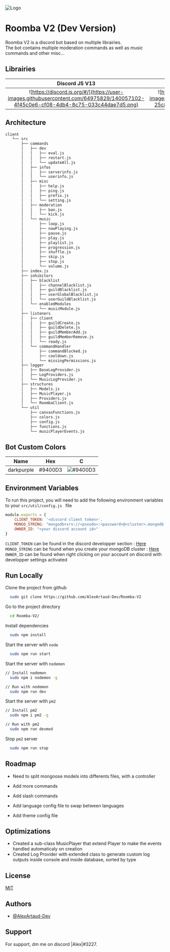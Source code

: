 
![Logo](https://user-images.githubusercontent.com/64975829/140054794-231ed45a-40a3-42c0-8760-49c2ebcf7245.png)






# Roomba V2 (Dev Version)

Roomba V2 is a discord bot based on multiple librairies.  
The bot contains multiple moderation commands as well as music commands and other misc...

## Librairies



Discord JS V13                 |  Discord Akairo           |  Discord Music Player |  Mongo DB (mongoose)
:-------------------------:|:-------------------------:|:-------------------------:|:-------------------------:
![https://discord.js.org/#/](https://user-images.githubusercontent.com/64975829/140057102-4f45c0e6-cf08-4db4-8c75-033c44dae7d5.png)  |  ![https://discord-akairo.github.io/#/](https://user-images.githubusercontent.com/64975829/140055693-25c8a35b-8d6c-4afc-8086-f47a488cb914.png?)|  ![https://discord-music-player.js.org/](https://user-images.githubusercontent.com/64975829/140056781-7b61eef1-997f-4d73-a882-5be448b97874.png?)|  ![https://www.mongodb.com/fr-fr](https://user-images.githubusercontent.com/64975829/140058764-dbdfbaff-bccd-4f29-8da6-b387ca9fbc52.png?)

## Architecture

```bash
client
   └── src
       ├── commands
       │   ├── dev
       │   │   ├── eval.js
       │   │   ├── restart.js
       │   │   └── updateAll.js
       │   ├── infos
       │   │   ├── serverinfo.js
       │   │   └── userinfo.js
       │   ├── misc
       │   │   ├── help.js
       │   │   ├── ping.js
       │   │   ├── prefix.js
       │   │   └── setting.js
       │   ├── moderation
       │   │   ├── ban.js
       │   │   └── kick.js
       │   └── music
       │       ├── loop.js
       │       ├── nowPlaying.js
       │       ├── pause.js
       │       ├── play.js
       │       ├── playlist.js
       │       ├── progression.js
       │       ├── shuffle.js
       │       ├── skip.js
       │       ├── stop.js
       │       └── volume.js
       ├── index.js
       ├── inhibitors
       │   ├── blacklist
       │   │   ├── channelBlacklist.js
       │   │   ├── guildBlacklist.js
       │   │   ├── userGlobalBlacklist.js
       │   │   └── userGuildBlacklist.js
       │   └── enabledModules
       │       └── musicModule.js
       ├── listeners
       │   ├── client
       │   │   ├── guildCreate.js
       │   │   ├── guildDelete.js
       │   │   ├── guildMemberAdd.js
       │   │   ├── guildMemberRemove.js
       │   │   └── ready.js
       │   └── commandHandler
       │       ├── commandBlocked.js
       │       ├── cooldown.js
       │       └── missingPermissions.js
       ├── logger
       │   ├── BaseLogProvider.js
       │   ├── LogProviders.js
       │   └── MusicLogProvider.js
       ├── structures
       │   ├── Models.js
       │   ├── MusicPlayer.js
       │   ├── Providers.js
       │   └── RoombaClient.js
       └── util
           ├── canvasFunctions.js
           ├── colors.js
           ├── config.js
           ├── functions.js
           └── musicPlayerEvents.js
```
## Bot Custom Colors

| Name             | Hex                                        | C
| ----------------- | ------------------------------------------ |------------------------------------------ |
| darkpurple | #9400D3 |![#9400D3](https://via.placeholder.com/10/9400D3?text=+)



## Environment Variables

To run this project, you will need to add the following environment variables to your ```src/util/config.js ``` file

```js
module.exports = {
    CLIENT_TOKEN: '<discord client token>',
    MONGO_STRING: "mongodb+srv://<pseudo>:<password>@<cluster>.mongodb.net/<dataBaseName>?retryWrites=true&w=majority"
    OWNER_ID: "<your discord account id>"
}

```
`CLIENT_TOKEN` can be found in the discord developper section : [Here](https://discord.com/developers/applications/)  
`MONGO_STRING` can be found when you create your mongoDB cluster : [Here](https://cloud.mongodb.com/)
`OWNER_ID` can be found when right clicking on your account on discord with developper settings activated
## Run Locally

Clone the project from github

```bash
  sudo git clone https://github.com/AlexArtaud-Dev/Roomba-V2
```

Go to the project directory

```bash
  cd Roomba-V2/
```

Install dependencies

```bash
  sudo npm install
```

Start the server with `node `

```bash
  sudo npm run start
```

Start the server with `nodemon`

```bash
// Install nodemon
  sudo npm i nodemon -g

// Run with nodemon
  sudo npm run dev
```

Start the server with `pm2`

```bash
// Install pm2
  sudo npm i pm2 -g

// Run with pm2  
  sudo npm run devmod
```

Stop `pm2` server

```bash 
  sudo npm run stop
```
## Roadmap

- Need to split mongoose models into differents files, with a controller

- Add more commands

- Add slash commands

- Add language config file to swap between languages

- Add theme config file



## Optimizations

- Created a sub-class MusicPlayer that extend Player to make the events handled automaticaly on creation
- Created Log Provider with extended class to generate custom log outputs inside console and inside database, sorted by type




## License

[MIT](https://github.com/AlexArtaud-Dev/Roomba-V2/blob/main/LICENSE)


## Authors

- [@AlexArtaud-Dev](https://github.com/AlexArtaud-Dev)


## Support

For support, dm me on discord |Alex|#3227.

